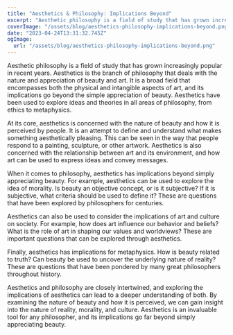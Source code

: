 ```yaml
---
title: "Aesthetics & Philosophy: Implications Beyond"
excerpt: "Aesthetic philosophy is a field of study that has grown increasingly popular in recent years. It is a broad field that encompasses both the physical and intangible aspects of art, and its implications go beyond the simple appreciation of beauty."
coverImage: "/assets/blog/aesthetics-philosophy-implications-beyond.png"
date: "2023-04-24T13:31:32.745Z"
ogImage:
  url: "/assets/blog/aesthetics-philosophy-implications-beyond.png"
---
```


Aesthetic philosophy is a field of study that has grown increasingly popular in recent years. Aesthetics is the branch of philosophy that deals with the nature and appreciation of beauty and art. It is a broad field that encompasses both the physical and intangible aspects of art, and its implications go beyond the simple appreciation of beauty. Aesthetics have been used to explore ideas and theories in all areas of philosophy, from ethics to metaphysics.

At its core, aesthetics is concerned with the nature of beauty and how it is perceived by people. It is an attempt to define and understand what makes something aesthetically pleasing. This can be seen in the way that people respond to a painting, sculpture, or other artwork. Aesthetics is also concerned with the relationship between art and its environment, and how art can be used to express ideas and convey messages.

When it comes to philosophy, aesthetics has implications beyond simply appreciating beauty. For example, aesthetics can be used to explore the idea of morality. Is beauty an objective concept, or is it subjective? If it is subjective, what criteria should be used to define it? These are questions that have been explored by philosophers for centuries.

Aesthetics can also be used to consider the implications of art and culture on society. For example, how does art influence our behavior and beliefs? What is the role of art in shaping our values and worldviews? These are important questions that can be explored through aesthetics.

Finally, aesthetics has implications for metaphysics. How is beauty related to truth? Can beauty be used to uncover the underlying nature of reality? These are questions that have been pondered by many great philosophers throughout history.

Aesthetics and philosophy are closely intertwined, and exploring the implications of aesthetics can lead to a deeper understanding of both. By examining the nature of beauty and how it is perceived, we can gain insight into the nature of reality, morality, and culture. Aesthetics is an invaluable tool for any philosopher, and its implications go far beyond simply appreciating beauty.
